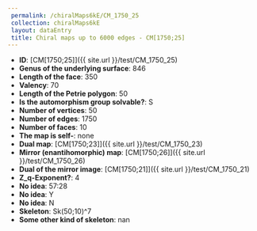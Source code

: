 ```yaml
--- 
 permalink: /chiralMaps6kE/CM_1750_25 
 collection: chiralMaps6kE
 layout: dataEntry
 title: Chiral maps up to 6000 edges - CM[1750;25]
---
```


- **ID**: [CM[1750;25]]({{ site.url }}/test/CM_1750_25)
- **Genus of the underlying surface**: 846
- **Length of the face**: 350
- **Valency**: 70
- **Length of the Petrie polygon**: 50
- **Is the automorphism group solvable?**: S
- **Number of vertices**: 50
- **Number of edges**: 1750
- **Number of faces**: 10
- **The map is self-**: none
- **Dual map**: [CM[1750;23]]({{ site.url }}/test/CM_1750_23)
- **Mirror (enantihomorphic) map**: [CM[1750;26]]({{ site.url }}/test/CM_1750_26)
- **Dual of the mirror image**: [CM[1750;21]]({{ site.url }}/test/CM_1750_21)
- **Z_q-Exponent?**: 4
- **No idea**:  57:28
- **No idea**: Y
- **No idea**: N
- **Skeleton**: Sk(50;10)^7
- **Some other kind of skeleton**: nan

